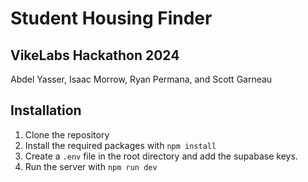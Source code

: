 # Student Housing Finder

## VikeLabs Hackathon 2024

Abdel Yasser, Isaac Morrow, Ryan Permana, and Scott Garneau

## Installation

1. Clone the repository
2. Install the required packages with `npm install`
3. Create a `.env` file in the root directory and add the supabase keys.
4. Run the server with `npm run dev`

